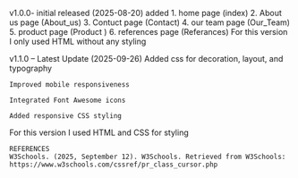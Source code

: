 v1.0.0- initial
released (2025-08-20)
added 
                1. home page (index)
                2. About us page (About_us)
                3. Contuct page (Contact)
                4. our team page (Our_Team)
                5. product page (Product )
                6. references page (Referances)
For this version I only used HTML without any styling 

v1.1.0 – Latest Update (2025-09-26)
    Added css for decoration, layout, and typography

    Improved mobile responsiveness

    Integrated Font Awesome icons

    Added responsive CSS styling
For this version I used HTML and  CSS for styling 

    REFERENCES
    W3Schools. (2025, September 12). W3Schools. Retrieved from W3Schools: https://www.w3schools.com/cssref/pr_class_cursor.php